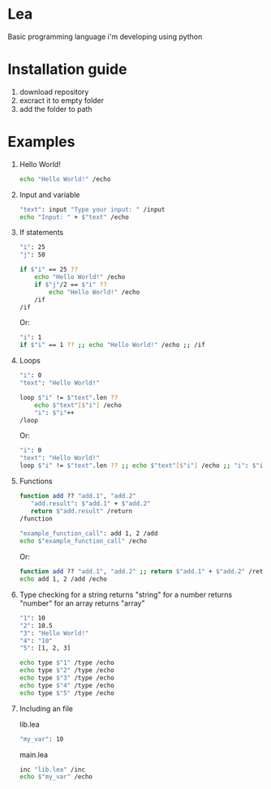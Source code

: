 # Lea

Basic programming language i'm developing using python

# Installation guide

1) download repository
2) excract it to empty folder
3) add the folder to path

# Examples

1) Hello World!
   ```bash
   echo "Hello World!" /echo
   ```

2) Input and variable
   ```bash
   "text": input "Type your input: " /input
   echo "Input: " + $"text" /echo
   ```

3) If statements
   ```bash
   "i": 25
   "j": 50
   
   if $"i" == 25 ??
       echo "Hello World!" /echo
       if $"j"/2 == $"i" ??
           echo "Hello World!" /echo
       /if
   /if
   ```
   Or:
   ```bash
   "i": 1
   if $"i" == 1 ?? ;; echo "Hello World!" /echo ;; /if
4) Loops
   ```bash
   "i": 0
   "text": "Hello World!"
   
   loop $"i" != $"text".len ??
       echo $"text"[$"i"] /echo
       "i": $"i"++
   /loop
   ```
   Or:
   ```bash
   "i": 0
   "text": "Hello World!"
   loop $"i" != $"text".len ?? ;; echo $"text"[$"i"] /echo ;; "i": $"i"++ ;; /loop
5) Functions
   ```bash
   function add ?? "add.1", "add.2"
      "add.result": $"add.1" + $"add.2"
      return $"add.result" /return
   /function
      
   "example_function_call": add 1, 2 /add
   echo $"example_function_call" /echo
   ```
   Or:
   ```bash
   function add ?? "add.1", "add.2" ;; return $"add.1" + $"add.2" /return ;; /function
   echo add 1, 2 /add /echo
   ```
6) Type checking
   for a string returns "string"
   for a number returns "number"
   for an array returns "array"
   ```bash
   "1": 10
   "2": 10.5
   "3": "Hello World!"
   "4": "10"
   "5": [1, 2, 3]
   
   echo type $"1" /type /echo
   echo type $"2" /type /echo
   echo type $"3" /type /echo
   echo type $"4" /type /echo
   echo type $"5" /type /echo
   ```
7) Including an file
   
   lib.lea
   ```bash
   "my_var": 10
   ```
   main.lea
   ```bash
   inc "lib.lea" /inc
   echo $"my_var" /echo
   ```

